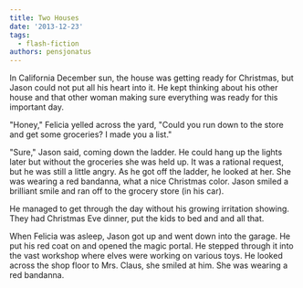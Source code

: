 ```yaml
---
title: Two Houses
date: '2013-12-23'
tags:
  - flash-fiction
authors: pensjonatus
---
```


In California December sun, the house was getting ready for Christmas, but Jason
could not put all his heart into it. He kept thinking about his other house and
that other woman making sure everything was ready for this important day.

<!-- truncate -->

"Honey," Felicia yelled across the yard, "Could you run down to the store and
get some groceries? I made you a list."

"Sure," Jason said, coming down the ladder. He could hang up the lights later
but without the groceries she was held up. It was a rational request, but he was
still a little angry. As he got off the ladder, he looked at her. She was
wearing a red bandanna, what a nice Christmas color. Jason smiled a brilliant
smile and ran off to the grocery store (in his car).

He managed to get through the day without his growing irritation showing. They
had Christmas Eve dinner, put the kids to bed and and all that.

When Felicia was asleep, Jason got up and went down into the garage. He put his
red coat on and opened the magic portal. He stepped through it into the vast
workshop where elves were working on various toys. He looked across the shop
floor to Mrs. Claus, she smiled at him. She was wearing a red bandanna.
